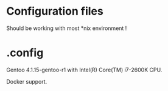 # Configuration files
Should be working with most *nix environment !

# .config

Gentoo 4.1.15-gentoo-r1 with Intel(R) Core(TM) i7-2600K CPU.

Docker support.
